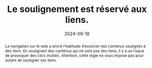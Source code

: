 ---
N: '134'
Rubrique: Liens
title: Le soulignement est réservé aux liens. 
abstract: La navigation sur le web a ancré l’habitude d’associer des contenus soulignés à des liens. En soulignant des contenus qui ne sont pas des liens, il y a un risque de provoquer des clics inutiles. Attention, cette règle ne vous impose pas pour autant de souligner vos liens.
categories: 
    - "Liens"
agrege: O4134-E042
opquast: '4 134'
indiceebook: '042'
description: "Règle n°42"
before: "041"
weight: "042"
after: "043"
actif: '1'
layout: rules
date: 2024-09-18
tags: 
    - "Accessibilité"
    - "Utilisabilité"
objectif: 
    - "Éviter les clics inutiles sur des contenus soulignés perçus comme des hyperliens."
    - "Faciliter l’identification des liens."
Meo: 
    - "Ne pas utiliser le soulignement pour des textes simples ou des éléments qui ne constituent pas des liens."
Controle: 
    - "Dans chaque fichier contenant des contenu soulignés&nbsp;:<ul><li>Identifier les textes soulignés dans l’ebook ;</li><li>Contrôler la nature de ces contenus pour vérifier s'il s'agit effectivement d'hyperliens.</li></ul>"
epubcheck: 
ace: 
humancheck: true
ReadiumGoToolkit: 
Source: 
    - "Opquast"
Referentiel: 
    - ""
steps: 
    - "Projet éditorial"
    - "Production numérique"
---